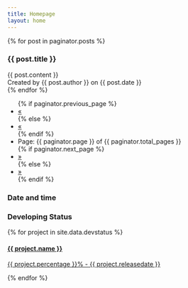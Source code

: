 ```yaml
---
title: Homepage
layout: home
---
```

<div class='row'>
    <div class='col-md-8'>
        <!--Blog Posts-->
        {% for post in paginator.posts %}
        <div class='panel panel-primary'>
            <div class='panel-heading'>
                <h3 class='panel-title'>{{ post.title }}</h3>
            </div>
            <div class='panel-body'>
                {{ post.content }}
            </div>
            <div class='panel-footer'>
                Created by {{ post.author }} on {{ post.date }}
            </div>
        </div>
        {% endfor %}
        <ul class="pagination">
            {% if paginator.previous_page %}
            <li><a href="{{ paginator.previous_page_path }}">«</a></li>
            {% else %}
            <li class="disabled"><a href="#">«</a></li>
            {% endif %}
            <li><a>Page: {{ paginator.page }} of {{ paginator.total_pages }}</a></li>
            {% if paginator.next_page %}
            <li><a href="#">»</a></li>
            {% else %}
            <li class="disabled"><a href="#">»</a></li>
            {% endif %}
        </ul>
        <!--Blog Posts-->
    </div>
    <div class='col-md-4'>
        <div class='panel panel-info'>
            <div class='panel-heading'>
                <h3 class='panel-title'>Date and time</h3>
            </div>
            <div class='panel-body'>
                <span class='clock'></span>
            </div>
        </div>
        <div class='panel panel-warning'>
            <div class='panel-heading'>
                <h3 class='panel-title'>Developing Status</h3>
            </div>
            <div class='panel-body'>
                <div class="list-group">
                    {% for project in site.data.devstatus %}
                    <a href="/project/{{ project.id }}" class="list-group-item">
                        <h4 class="list-group-item-heading">{{ project.name }}</h4>
                        <p class="list-group-item-text">{{ project.percentage }}% - {{ project.releasedate }}</p>
                        <div class="progress">
                            <div class="progress-bar" style="width: {{ project.percentage }}%;"></div>
                        </div>
                    </a>
                    {% endfor %}
                </div>
            </div>
        </div>
    </div>
</div>